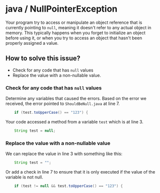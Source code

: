 # java / NullPointerException

Your program try to access or manipulate an object reference that is currently pointing to `null`, meaning it doesn't refer to any actual object in memory. This typically happens when you forget to initialize an object before using it, or when you try to access an object that hasn't been properly assigned a value. 

## How to solve this issue?
- Check for any code that has `null` values
- Replace the value with a non-nullable value.

### Check for any code that has `null` values
Determine any variables that caused the errors. Based on the error we received, the error pointed to `ShouldBeNull.java` at line 7.

```java
    if (test.toUpperCase() == "123") {  
```

Your code accessed a method from a variable `test` which is at line 3.

```java
    String test = null;
```

### Replace the value with a non-nullable value
We can replace the value in line 3 with something like this:
```java
    String test = "";
```

Or add a check in line 7 to ensure that it is only executed if the value of the variable is not null.

```java
    if (test != null && test.toUpperCase() == "123") { 
```